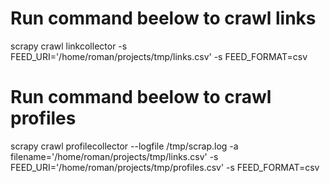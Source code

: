 # Run command beelow to crawl links
scrapy crawl linkcollector -s FEED_URI='/home/roman/projects/tmp/links.csv' -s FEED_FORMAT=csv

# Run command beelow to crawl profiles
scrapy crawl profilecollector --logfile /tmp/scrap.log -a filename='/home/roman/projects/tmp/links.csv' -s FEED_URI='/home/roman/projects/tmp/profiles.csv' -s FEED_FORMAT=csv 